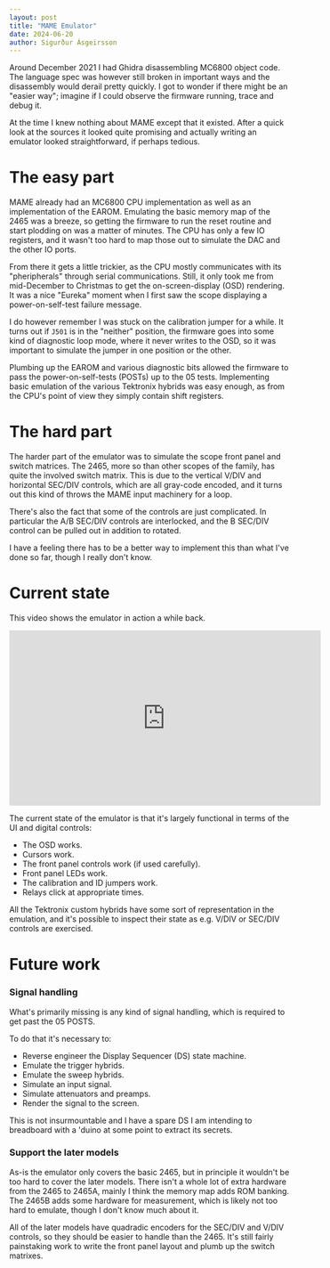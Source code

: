 ```yaml
---
layout: post
title: "MAME Emulator"
date: 2024-06-20
author: Sigurður Ásgeirsson
---
```


Around December 2021 I had Ghidra disassembling MC6800 object code.
The language spec was however still broken in important ways and the disassembly
would derail pretty quickly.
I got to wonder if there might be an "easier way"; imagine if I could observe the
firmware running, trace and debug it.

At the time I knew nothing about MAME except that it existed.
After a quick look at the sources it looked quite promising and actually writing
an emulator looked straightforward, if perhaps tedious.

# The easy part

MAME already had an MC6800 CPU implementation as well as an implementation of the EAROM.
Emulating the basic memory map of the 2465 was a breeze, so getting the firmware to run
the reset routine and start plodding on was a matter of minutes.
The CPU has only a few IO registers, and it wasn't too hard to map those out to simulate
the DAC and the other IO ports.

From there it gets a little trickier, as the CPU mostly communicates with its
"pheripherals" through serial communications.
Still, it only took me from mid-December to Christmas to get the on-screen-display (OSD)
rendering.
It was a nice "Eureka" moment when I first saw the scope displaying a power-on-self-test
failure message.

I do however remember I was stuck on the calibration jumper for a while.
It turns out if `J501` is in the "neither" position, the firmware goes into some kind of
diagnostic loop mode, where it never writes to the OSD, so it was important to simulate
the jumper in one position or the other.

Plumbing up the EAROM and various diagnostic bits allowed the firmware to pass the
power-on-self-tests (POSTs) up to the 05 tests.
Implementing basic emulation of the various Tektronix hybrids was easy enough, as from
the CPU's point of view they simply contain shift registers.

# The hard part

The harder part of the emulator was to simulate the scope front panel and switch matrices.
The 2465, more so than other scopes of the family, has quite the involved switch matrix.
This is due to the vertical V/DIV and horizontal SEC/DIV controls, which are all gray-code
encoded, and it turns out this kind of throws the MAME input machinery for a loop.

There's also the fact that some of the controls are just complicated.
In particular the A/B SEC/DIV controls are interlocked, and the B SEC/DIV control can be
pulled out in addition to rotated.

I have a feeling there has to be a better way to implement this than what I've done so far,
though I really don't know.

# Current state

This video shows the emulator in action a while back.
<iframe width="560" height="315" src="https://www.youtube.com/embed/3GvP1uClw5A?si=tuCg972yVv8cFBGz" title="YouTube video player" frameborder="0" allow="accelerometer; autoplay; clipboard-write; encrypted-media; gyroscope; picture-in-picture; web-share" referrerpolicy="strict-origin-when-cross-origin" allowfullscreen></iframe>

The current state of the emulator is that it's largely functional in terms of the UI and
digital controls:
  * The OSD works.
  * Cursors work.
  * The front panel controls work (if used carefully).
  * Front panel LEDs work.
  * The calibration and ID jumpers work. 
  * Relays click at appropriate times.

All the Tektronix custom hybrids have some sort of representation in the emulation, and
it's possible to inspect their state as e.g. V/DIV or SEC/DIV controls are exercised.

# Future work

### Signal handling

What's primarily missing is any kind of signal handling, which is required to get
past the 05 POSTS.

To do that it's necessary to:
  * Reverse engineer the Display Sequencer (DS) state machine.
  * Emulate the trigger hybrids.
  * Emulate the sweep hybrids.
  * Simulate an input signal.
  * Simulate attenuators and preamps.
  * Render the signal to the screen.

This is not insurmountable and I have a spare DS I am intending to breadboard with a
'duino at some point to extract its secrets.

### Support the later models

As-is the emulator only covers the basic 2465, but in principle it wouldn't be too hard to
cover the later models.
There isn't a whole lot of extra hardware from the 2465 to 2465A, mainly I think the memory
map adds ROM banking.
The 2465B adds some hardware for measurement, which is likely not too hard to emulate, though
I don't know much about it.

All of the later models have quadradic encoders for the SEC/DIV and V/DIV controls, so they
should be easier to handle than the 2465.
It's still fairly painstaking work to write the front panel layout and plumb up the switch
matrixes.
